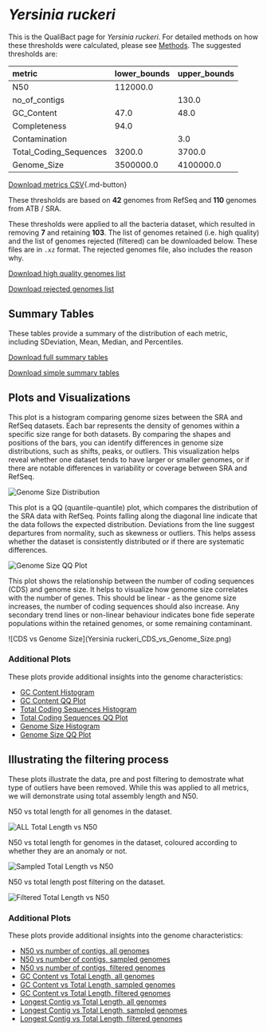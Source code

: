 # *Yersinia ruckeri*

This is the QualiBact page for *Yersinia ruckeri*. For detailed methods on how these thresholds were calculated, please see [Methods](../../methods.md).
The suggested thresholds are: 

| metric                 | lower_bounds   | upper_bounds   |
|:-----------------------|:---------------|:---------------|
| N50                    | 112000.0       |                |
| no_of_contigs          |                | 130.0          |
| GC_Content             | 47.0           | 48.0           |
| Completeness           | 94.0           |                |
| Contamination          |                | 3.0            |
| Total_Coding_Sequences | 3200.0         | 3700.0         |
| Genome_Size            | 3500000.0      | 4100000.0      |

[Download metrics CSV](Yersinia_ruckeri_metrics.csv){.md-button}


These thresholds are based on **42** genomes from RefSeq and **110** genomes from ATB / SRA.

These thresholds were applied to all the bacteria dataset, which resulted in removing **7** and retaining **103**.
The list of genomes retained (i.e. high quality) and the list of genomes rejected (filtered) can be downloaded below. These files are in `.xz` format. The rejected genomes file, also includes the reason why.

[Download high quality genomes list](Yersinia_ruckeri_high_quality_genomes.csv.xz)


[Download rejected genomes list](Yersinia_ruckeri_filtered_out_genomes.csv.xz)



## Summary Tables
These tables provide a summary of the distribution of each metric, including SDeviation, Mean, Median, and Percentiles.

[Download full summary tables](summary.csv)

[Download simple summary tables](selected_summary.csv)

## Plots and Visualizations

This plot is a histogram comparing genome sizes between the SRA and RefSeq datasets. Each bar represents the density of genomes within a specific size range for both datasets. By comparing the shapes and positions of the bars, you can identify differences in genome size distributions, such as shifts, peaks, or outliers. This visualization helps reveal whether one dataset tends to have larger or smaller genomes, or if there are notable differences in variability or coverage between SRA and RefSeq.

![Genome Size Distribution](Genome_Size_refseq_histogram_kde.png)

This plot is a QQ (quantile-quantile) plot, which compares the distribution of the SRA data with RefSeq. Points falling along the diagonal line indicate that the data follows the expected distribution. Deviations from the line suggest departures from normality, such as skewness or outliers. This helps assess whether the dataset is consistently distributed or if there are systematic differences.

![Genome Size QQ Plot](Genome_Size_refseq_qqplot.png)

This plot shows the relationship between the number of coding sequences (CDS) and genome size. It helps to visualize how genome size correlates with the number of genes. This should be linear - as the genome size increases, the number of coding sequences should also increase. Any secondary trend lines or non-linear behaviour indicates bone fide seperate populations within the retained genomes, or some remaining contaminant. 

![CDS vs Genome Size](Yersinia ruckeri_CDS_vs_Genome_Size.png)

### Additional Plots

These plots provide additional insights into the genome characteristics:

- [GC Content Histogram](GC_Content_refseq_histogram_kde.png)
- [GC Content QQ Plot](GC_Content_refseq_qqplot.png)
- [Total Coding Sequences Histogram](Total_Coding_Sequences_refseq_histogram_kde.png)
- [Total Coding Sequences QQ Plot](Total_Coding_Sequences_refseq_qqplot.png)
- [Genome Size Histogram](Genome_Size_refseq_histogram_kde.png)
- [Genome Size QQ Plot](Genome_Size_refseq_qqplot.png)
## Illustrating the filtering process
These plots illustrate the data, pre and post filtering to demostrate what type of outliers have been removed. While this was applied to all metrics, we will demonstrate using total assembly length and N50.

N50 vs total length for all genomes in the dataset.

![ALL Total Length vs N50](Yersinia_ruckeri_all_total_length_N50.png)

N50 vs total length for genomes in the dataset, coloured according to whether they are an anomaly or not.

![Sampled Total Length vs N50](Yersinia_ruckeri_sample_total_length_N50.png)

N50 vs total length post filtering on the dataset.

![Filtered Total Length vs N50](Yersinia_ruckeri_filt_total_length_N50.png)

### Additional Plots

These plots provide additional insights into the genome characteristics:

- [N50 vs number of contigs, all genomes](Yersinia_ruckeri_all_N50_number.png)
- [N50 vs number of contigs, sampled genomes](Yersinia_ruckeri_sample_N50_number.png)
- [N50 vs number of contigs, filtered genomes](Yersinia_ruckeri_filt_N50_number.png)
- [GC Content vs Total Length, all genomes](Yersinia_ruckeri_all_total_length_GC_Content.png)
- [GC Content vs Total Length, sampled genomes](Yersinia_ruckeri_sample_total_length_GC_Content.png)
- [GC Content vs Total Length, filtered genomes](Yersinia_ruckeri_filt_total_length_GC_Content.png)
- [Longest Contig vs Total Length, all genomes](Yersinia_ruckeri_all_total_length_longest.png)
- [Longest Contig vs Total Length, sampled genomes](Yersinia_ruckeri_sample_total_length_longest.png)
- [Longest Contig vs Total Length, filtered genomes](Yersinia_ruckeri_filt_total_length_longest.png)
